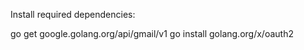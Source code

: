 Install required dependencies:

go get google.golang.org/api/gmail/v1
go install golang.org/x/oauth2

